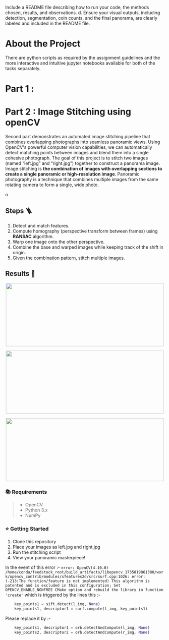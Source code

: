 Include a README file describing how to run your code, the methods chosen,
results, and observations.
d. Ensure your visual outputs, including detection, segmentation, coin counts, and the
final panorama, are clearly labeled and included in the README file.

# About the Project

There are python scripts as required by the assignment guidelines and the more interactive and intuitive jupyter notebooks available for both of the tasks separately.


# Part 1 :  



# Part 2 : Image Stitching using openCV
Second part demonstrates an automated image stitching pipeline that combines overlapping photographs into seamless panoramic views. 
Using OpenCV's powerful computer vision capabilities, we can automatically detect matching points between images and blend them into a single cohesive photograph.
The goal of this project is to stitch two images (named “left.jpg” and “right.jpg”) together to construct a panorama image.   
Image stitching is  **the combination of images with overlapping sections to create a single panoramic or high-resolution image**.
Panoramic photography is a technique that combines multiple images from the same rotating camera to form a single, wide photo. 

o


##  Steps 🪜
1. Detect and match features.
2. Compute homography (perspective transform between frames) using **RANSAC** algorithm.
3. Warp one image onto the other perspective.
4. Combine the base and warped images while keeping track of the shift in origin.
5. Given the combination pattern, stitch multiple images.  


## Results 🚀

<p align="center">
<img src="https://github.com/sajmaru/Image-Stitching-OpenCV/blob/main/Keypoints.png" height = 200 width = 500>
</p>

<p align="center">
<img src="https://github.com/sajmaru/Image-Stitching-OpenCV/blob/main/Keypoints_Mapped.png" height = 200 width = 500>
</p>

<p align="center">
<img src="https://github.com/sajmaru/Image-Stitching-OpenCV/blob/main/Stitched%20Output.jpeg" height = 200 width = 500>
</p>

### 📚 Requirements

> - OpenCV 
> - Python 3.x
> - NumPy

### ⭐ Getting Started
1. Clone this repository
2. Place your images as left.jpg and right.jpg
3. Run the stitching script
4. View your panoramic masterpiece!



In the event of this error :-
`error: OpenCV(4.10.0) /home/conda/feedstock_root/build_artifacts/libopencv_1735819861380/work/opencv_contrib/modules/xfeatures2d/src/surf.cpp:1026: error: (-213:The function/feature is not implemented) This algorithm is patented and is excluded in this configuration; Set OPENCV_ENABLE_NONFREE CMake option and rebuild the library in function 'create'`
which is triggered by the lines this :-
```py
    key_points1 = sift.detect(l_img, None)
    key_points1, descriptor1 = surf.compute(l_img, key_points1)
```
Please replace it by :-
```py
    key_points1, descriptor1 = orb.detectAndCompute(l_img, None)
    key_points2, descriptor2 = orb.detectAndCompute(r_img, None)
```
